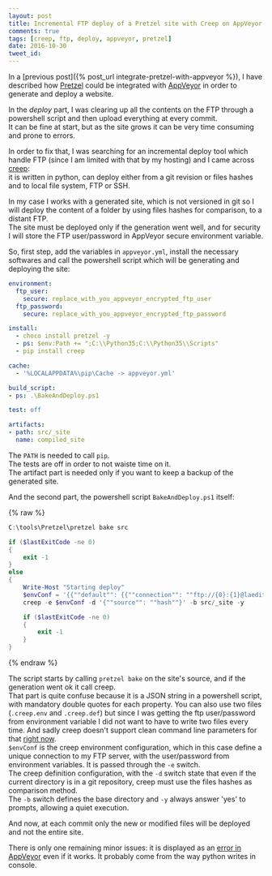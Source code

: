 ```yaml
---
layout: post
title: Incremental FTP deploy of a Pretzel site with Creep on AppVeyor
comments: true
tags: [creep, ftp, deploy, appveyor, pretzel]
date: 2016-10-30
tweet_id: 
---
```


In a [previous post]({% post_url integrate-pretzel-with-appveyor %}), I have described how [Pretzel](https://github.com/code52/pretzel) could be integrated with [AppVeyor](https://www.appveyor.com/) in order to generate and deploy a website.

In the *deploy* part, I was clearing up all the contents on the FTP through a powershell script and then upload everything at every commit.  
It can be fine at start, but as the site grows it can be very time consuming and prone to errors.

In order to fix that, I was searching for an incremental deploy tool which handle FTP (since I am limited with that by my hosting) and I came across [creep](https://github.com/r3c/creep):  
it is written in python, can deploy either from a git revision or files hashes and to local file system, FTP or SSH.

In my case I works with a generated site, which is not versioned in git so I will deploy the content of a folder by using files hashes for comparison, to a distant FTP.  
The site must be deployed only if the generation went well, and for security I will store the FTP user/password in AppVeyor secure environment variable.

So, first step, add the variables in `appveyor.yml`, install the necessary softwares and call the powershell script which will be generating and deploying the site:

``` yaml
environment:
  ftp_user:
    secure: replace_with_you_appveyor_encrypted_ftp_user
  ftp_password:
    secure: replace_with_you_appveyor_encrypted_ftp_password

install:
  - choco install pretzel -y
  - ps: $env:Path += ";C:\\Python35;C:\\Python35\\Scripts"
  - pip install creep

cache:
  - '%LOCALAPPDATA%\pip\Cache -> appveyor.yml'

build_script:
- ps: .\BakeAndDeploy.ps1

test: off

artifacts:
- path: src/_site
  name: compiled_site
```

The `PATH` is needed to call `pip`.  
The tests are off in order to not waiste time on it.  
The artifact part is needed only if you want to keep a backup of the generated site.  

And the second part, the powershell script `BakeAndDeploy.ps1` itself:

{% raw %}
``` powershell
C:\tools\Pretzel\pretzel bake src

if ($lastExitCode -ne 0)
{
    exit -1
}
else
{
    Write-Host "Starting deploy"
    $envConf = '{{""default"": {{""connection"": ""ftp://{0}:{1}@laedit.net""}}}}' -f $env:ftp_user, $env:ftp_password
    creep -e $envConf -d '{""source"": ""hash""}' -b src/_site -y

    if ($lastExitCode -ne 0)
    {
        exit -1
    }
}
```
{% endraw %}

The script starts by calling `pretzel bake` on the site's source, and if the generation went ok it call creep.  
That part is quite confuse because it is a JSON string in a powershell script, with mandatory double quotes for each property. You can also use two files (`.creep.env` and `.creep.def`) but since I was getting the ftp user/password from environment variable I did not want to have to write two files every time. And sadly creep doesn't support clean command line parameters for that [right now](https://github.com/r3c/creep/issues/4).  
`$envConf` is the creep environment configuration, which in this case define a unique connection to my FTP server, with the user/password from environment variables. It is passed through the `-e` switch.  
The creep definition configuration, with the `-d` switch state that even if the current directory is in a git repository, creep must use the files hashes as comparison method.  
The `-b` switch defines the base directory and `-y` always answer 'yes' to prompts, allowing a quiet execution.

And now, at each commit only the new or modified files will be deployed and not the entire site.

There is only one remaining minor issues: it is displayed as an [error in AppVeyor](https://ci.appveyor.com/project/laedit/laedit-net/build/1.0.45#L162) even if it works. It probably come from the way python writes in console.